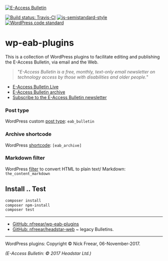 
[![E-Access Bulletin][eab-logo-1]][eab]

[![Build status: Travis-CI][travis-icon]][travis-ci]
[![js-semistandard-style][semi-icon]][semi]
[![WordPress code standard][wp-icon]][wp]

# wp-eab-plugins #

This is a collection of WordPress plugins to facilitate editing and
publishing the E-Access Bulletin, via email and the Web.

> "_E-Access Bulletin is a free, monthly, text-only email newsletter on
> technology access by those with disabilities and older people._"

* [E-Access Bulletin Live][eab live]
* [E-Access Bulletin archive][eab]
* [Subscribe to the E-Access Bulletin newsletter][sub]

### Post type

WordPress custom [post type][]:  `eab_bulletin`

### Archive shortcode

WordPress [shortcode][]:  `[eab_archive]`

### Markdown filter

WordPress [filter][] to convert HTML to plain text/ Markdown:  `the_content_markdown`

## Install .. Test

```sh
composer install
composer npm-install
composer test
```

---

* [GitHub: nfreear/wp-eab-plugins][gh]
* [GitHub: nfreear/headstar-web][hed] ~ legacy Bulletins.


---
WordPress plugins: Copyright © Nick Freear, 06-November-2017.

_(E-Access Bulletin: © 2017 Headstar Ltd.)_


[gh]: https://github.com/nfreear/wp-eab-plugins
[travis-ci]: https://travis-ci.org/nfreear/wp-eab-plugins "Build status – Travis-CI"
[travis-icon]: https://travis-ci.org/nfreear/wp-eab-plugins.svg?branch=master
[semi]: https://github.com/Flet/semistandard "Javascript coding style — 'semistandard'"
[semi-icon]: https://img.shields.io/badge/code_style-semistandard-brightgreen.svg?_style=flat-square
[wp]: https://packagist.org/packages/wp-coding-standards/wpcs
[wp-gh]: https://github.com/WordPress-Coding-Standards/WordPress-Coding-Standards
[wp-icon]: https://img.shields.io/badge/code_style-WordPress-blue.svg
[wp-pl-ico]: https://img.shields.io/badge/WordPress-plugin-blue.svg
[eab-logo-1]: http://www.headstar.com/images/EAB-logo-small-trans.png
[hed]: https://github.com/nfreear/headstar-web "Legacy archive, and Perl code-base."
[sub]: http://headstar.com/eablive/?page_id=80
[EAB]: http://headstar.com/eab/archive.html "E-Access Bulletin archive (EAB)"
[EAB Live]: http://headstar.com/eablive/ "E-Access Bulletin Live (EAB)"

[post type]: https://codex.wordpress.org/Post_Types "WordPress post types."
[shortcode]: https://codex.wordpress.org/shortcode "WordPress shortcodes."
[filter]: https://codex.wordpress.org/Plugin_API/Filter_Reference/the_content "WordPress 'the_content' filter."

[End]: //.
